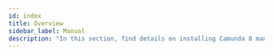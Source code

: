 ```yaml
---
id: index
title: Overview
sidebar_label: Manual
description: "In this section, find details on installing Camunda 8 manually."
---
```


